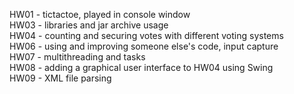 HW01 - tictactoe, played in console window  
HW03 - libraries and jar archive usage  
HW04 - counting and securing votes with different voting systems  
HW06 - using and improving someone else's code, input capture  
HW07 - multithreading and tasks  
HW08 - adding a graphical user interface to HW04 using Swing  
HW09 - XML file parsing  
